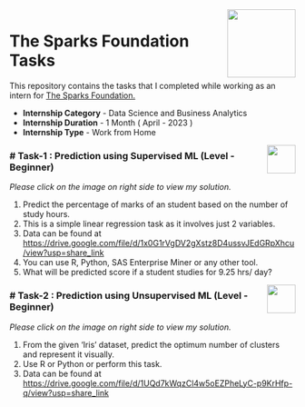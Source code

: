 <img align = right height = 120 width = 120 src = https://www.thesparksfoundationsingapore.org/images/logo_small.png>

#  The Sparks Foundation Tasks


This repository contains the tasks that I completed while working as an intern for [The Sparks Foundation.](https://www.thesparksfoundationsingapore.org/)
- **Internship Category** - Data Science and Business Analytics
- **Internship Duration** - 1 Month ( April - 2023 )
- **Internship Type** - Work from Home



[<img align = right height = 50 width = 50 src = https://cdn4.iconfinder.com/data/icons/project-management-4-2/65/161-512.png>](https://github.com/reesshhoo/GRIP---The-Sparks-Foundation-Tasks/blob/main/Task%201-%20Score%20Prediction/Score_prediction.ipynb)

### # Task-1 : Prediction using Supervised ML (Level - Beginner)
_Please click on the image on right side to view my solution._

1. Predict the percentage of marks of an student based on the number of study hours.
1. This is a simple linear regression task as it involves just 2 variables.
1. Data can be found at https://drive.google.com/file/d/1x0G1rVgDV2gXstz8D4ussvJEdGRpXhcu/view?usp=share_link
1. You can use R, Python, SAS Enterprise Miner or any other tool.
1. What will be predicted score if a student studies for 9.25 hrs/ day?

[<img align = right height = 50 width = 50 src = https://cdn4.iconfinder.com/data/icons/project-management-4-2/65/161-512.png>](https://github.com/reesshhoo/GRIP---The-Sparks-Foundation-Tasks/blob/main/Task%202-%20Clustering/Iris_Clustering.ipynb)

### # Task-2 : Prediction using Unsupervised ML (Level - Beginner)
_Please click on the image on right side to view my solution._

1. From the given ‘Iris’ dataset, predict the optimum number of clusters and represent it visually.
1. Use R or Python or perform this task.
1. Data can be found at https://drive.google.com/file/d/1UQd7kWqzCl4w5oEZPheLyC-p9KrHfp-q/view?usp=share_link

